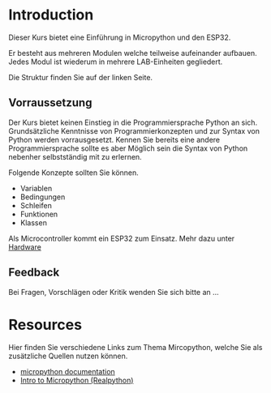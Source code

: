 # Introduction

Dieser Kurs bietet eine Einführung in Micropython und den ESP32.

Er besteht aus mehreren Modulen welche teilweise aufeinander aufbauen.
Jedes Modul ist wiederum in mehrere LAB-Einheiten gegliedert.


Die Struktur finden Sie auf der linken Seite.

## Vorraussetzung

Der Kurs bietet keinen Einstieg in die Programmiersprache Python an sich.
Grundsätzliche Kenntnisse von Programmierkonzepten und zur Syntax von Python werden vorrausgesetzt.
Kennen Sie bereits eine andere Programmiersprache sollte es aber Möglich sein die Syntax von Python nebenher selbstständig mit zu erlernen.

Folgende Konzepte sollten Sie können.
- Variablen
- Bedingungen
- Schleifen
- Funktionen
- Klassen

Als Microcontroller kommt ein ESP32 zum Einsatz. Mehr dazu unter [Hardware](./00-prepare/hardware.md)

## Feedback

Bei Fragen, Vorschlägen oder Kritik wenden Sie sich bitte an ...


# Resources

Hier finden Sie verschiedene Links zum Thema Mircopython, welche Sie als zusätzliche Quellen nutzen können.

- [micropython documentation](https://docs.micropython.org/en/latest/esp32/tutorial/intro.html)
- [Intro to Micropython (Realpython)](https://realpython.com/micropython/)
